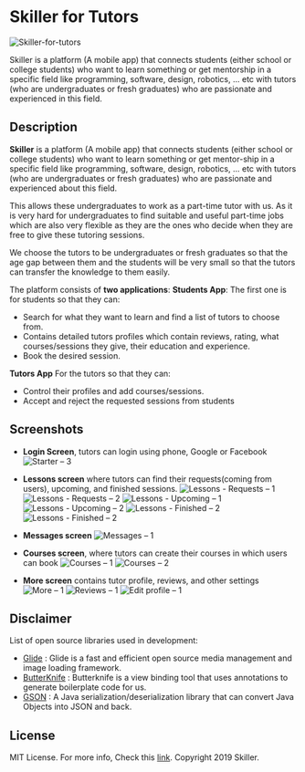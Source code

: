 # Skiller for Tutors
![Skiller-for-tutors](https://user-images.githubusercontent.com/7766704/71280050-e2f9a480-2362-11ea-9a86-3cf9c82e0eb0.jpg)

Skiller is a platform (A mobile app) that connects students (either school or college students) who want to learn something or get mentorship in a specific field like programming, software, design, robotics, ... etc with tutors (who are undergraduates or fresh graduates) who are passionate and experienced in this field.


## Description
**Skiller** is a platform (A mobile app) that connects students (either school or college students) who want to learn something or get mentor-ship in a specific field like programming, software, design, robotics, ... etc with tutors (who are undergraduates or fresh graduates) who are passionate and experienced about this field.

This allows these undergraduates to work as a part-time tutor with us. As it is very hard for undergraduates to find suitable and useful part-time jobs which are also very flexible as they are the ones who decide when they are free to give these tutoring sessions.

We choose the tutors to be undergraduates or fresh graduates so that the age gap between them and the students will be very small so that the tutors can transfer the knowledge to them easily.

The platform consists of **two applications**:
**Students App**:
The first one is for students so that they can:
- Search for what they want to learn and find a list of tutors to choose from.
- Contains detailed tutors profiles which contain reviews, rating, what courses/sessions they give, their education and experience.
- Book the desired session.

**Tutors App**
For the tutors so that they can:
- Control their profiles and add courses/sessions.
- Accept and reject the requested sessions from students

## Screenshots

- **Login Screen**, tutors can login using phone, Google or Facebook
![Starter – 3](https://user-images.githubusercontent.com/7766704/71278436-49c98e80-2360-11ea-9f34-be8152996174.png)

- **Lessons screen** where tutors can find their requests(coming from users), upcoming, and finished sessions.
![Lessons - Requests – 1](https://user-images.githubusercontent.com/7766704/71278694-f73ca200-2360-11ea-9039-a54b6b96a2ea.png)
![Lessons - Requests – 2](https://user-images.githubusercontent.com/7766704/71278695-f86dcf00-2360-11ea-81ba-e1b8cc36f5a8.png)
![Lessons - Upcoming – 1](https://user-images.githubusercontent.com/7766704/71278698-fa379280-2360-11ea-9e80-56aafe2bbb92.png)
![Lessons - Upcoming – 2](https://user-images.githubusercontent.com/7766704/71278700-fb68bf80-2360-11ea-857c-b2dc06686532.png)
![Lessons - Finished – 2](https://user-images.githubusercontent.com/7766704/71278703-fc99ec80-2360-11ea-9c93-2d0578d69222.png)
![Lessons - Finished  – 2](https://user-images.githubusercontent.com/7766704/71278704-fdcb1980-2360-11ea-864b-970d1da2ae9a.png)

- **Messages screen**
![Messages – 1](https://user-images.githubusercontent.com/7766704/71278748-1a675180-2361-11ea-97b2-ad6e881d3346.png)

- **Courses screen**, where tutors can create their courses in which users can book
![Courses – 1](https://user-images.githubusercontent.com/7766704/71278799-34a12f80-2361-11ea-80a5-5cb6d1dcb05b.png)
![Courses – 2](https://user-images.githubusercontent.com/7766704/71278803-3834b680-2361-11ea-8309-1d62b92afa6b.png)
- **More screen** contains tutor profile, reviews, and other settings
![More – 1](https://user-images.githubusercontent.com/7766704/71279196-6adeaf00-2361-11ea-96c5-995777c5c2c3.png)
![Reviews – 1](https://user-images.githubusercontent.com/7766704/71279210-6b774580-2361-11ea-8713-5af19a592270.png)
![Edit profile – 1](https://user-images.githubusercontent.com/7766704/71279219-6c0fdc00-2361-11ea-903b-3c70dfd9b881.png)




## Disclaimer
List of open source libraries used in development:
- [Glide](https://github.com/bumptech/glide) : Glide is a fast and efficient open source media management and image loading framework.
- [ButterKnife](https://github.com/JakeWharton/butterknife) : Butterknife is a view binding tool that uses annotations to generate boilerplate code for us.
- [GSON](https://github.com/google/gson) : A Java serialization/deserialization library that can convert Java Objects into JSON and back.

## License
MIT License. For more info, Check this [link](https://opensource.org/licenses/MIT). 
Copyright 2019 Skiller.


